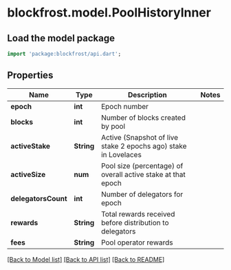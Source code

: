 # blockfrost.model.PoolHistoryInner

## Load the model package
```dart
import 'package:blockfrost/api.dart';
```

## Properties
Name | Type | Description | Notes
------------ | ------------- | ------------- | -------------
**epoch** | **int** | Epoch number | 
**blocks** | **int** | Number of blocks created by pool | 
**activeStake** | **String** | Active (Snapshot of live stake 2 epochs ago) stake in Lovelaces | 
**activeSize** | **num** | Pool size (percentage) of overall active stake at that epoch | 
**delegatorsCount** | **int** | Number of delegators for epoch | 
**rewards** | **String** | Total rewards received before distribution to delegators | 
**fees** | **String** | Pool operator rewards | 

[[Back to Model list]](../README.md#documentation-for-models) [[Back to API list]](../README.md#documentation-for-api-endpoints) [[Back to README]](../README.md)


